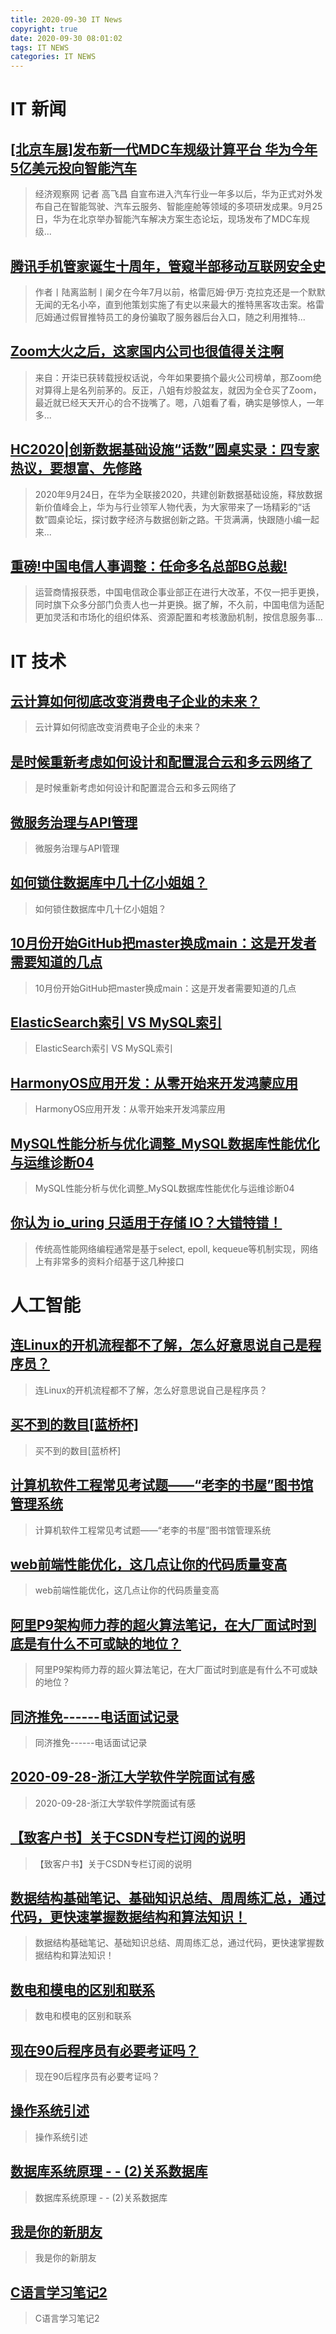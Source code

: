 ```yaml
---
title: 2020-09-30 IT News
copyright: true
date: 2020-09-30 08:01:02
tags: IT NEWS
categories: IT NEWS
---
```

# IT 新闻 
 ## [\[北京车展\]发布新一代MDC车规级计算平台 华为今年5亿美元投向智能汽车](http://mp.weixin.qq.com/s?src=11&timestamp=1601422204&ver=2615&signature=KBzzY06RjoKAG1cXoVCCGPufFVmK0oblcu74vvPnMmhTz9Fa4me0i-jObKCYfo6IQb4FwIJSx0G5m3nXtxHTlgSmU8SRyEEGqZUiYateop8=&new=1)
 > 经济观察网 记者 高飞昌 自宣布进入汽车行业一年多以后，华为正式对外发布自己在智能驾驶、汽车云服务、智能座舱等领域的多项研发成果。9月25日，华为在北京举办智能汽车解决方案生态论坛，现场发布了MDC车规级...
 ## [腾讯手机管家诞生十周年，管窥半部移动互联网安全史](http://mp.weixin.qq.com/s?src=11&timestamp=1601422204&ver=2615&signature=HoV1alas6ga3JH41H4YNQdP*NuM-frm3cp*NSLyehAyySOTgX-6vY57NL9v30zajuTXdUME3mHUhc5rhZP0xWR*fOAI8XLCz10B96*0f80VEDo5vXEdGnbibjhdbvQSx&new=1)
 > 作者丨陆离监制丨阑夕在今年7月以前，格雷厄姆·伊万·克拉克还是一个默默无闻的无名小卒，直到他策划实施了有史以来最大的推特黑客攻击案。格雷厄姆通过假冒推特员工的身份骗取了服务器后台入口，随之利用推特...
 ## [Zoom大火之后，这家国内公司也很值得关注啊](http://mp.weixin.qq.com/s?src=11&timestamp=1601422204&ver=2615&signature=h8oFnHcpTx-DoC2zHxWJHvT-Nl09-YimfHAatMJzSpxe5-ie9N3pkcQRSrWMt9p98eyJ0j8AKp8mjQNm26vX3aqzUXHFHbwUNf*Aiy8wz7BEzgIVa*vboTibVtRe2Tk1&new=1)
 > 来自：开柒已获转载授权话说，今年如果要搞个最火公司榜单，那Zoom绝对算得上是名列前茅的。反正，八姐有炒股盆友，就因为全仓买了Zoom，最近就已经天天开心的合不拢嘴了。嗯，八姐看了看，确实是够惊人，一年多...
 ## [HC2020|创新数据基础设施“话数”圆桌实录：四专家热议，要想富、先修路](http://mp.weixin.qq.com/s?src=11&timestamp=1601422204&ver=2615&signature=GKCjbMCcwQQZF7AFDvbxbzukj6y2Opfe7Fh6QbaagxSlzJzDEDf226imMX68hT*mfE7oyYv7xTh-RPyQJYk33hFIYWAbqabeIclT8K8JDu2mpOoC5*K6s7durUZEbBs5&new=1)
 > 2020年9月24日，在华为全联接2020，共建创新数据基础设施，释放数据新价值峰会上，华为与行业领军人物代表，为大家带来了一场精彩的“话数”圆桌论坛，探讨数字经济与数据创新之路。干货满满，快跟随小编一起来...
 ## [重磅!中国电信人事调整：任命多名总部BG总裁!](http://mp.weixin.qq.com/s?src=11&timestamp=1601422204&ver=2615&signature=gnCQDJsvugMGULnhAndD508pRMQCg5fEpP7-MKln84EZiC4MgalOgQQil7TRNMpreXOoWl0Y1Ds3WBuowO40pg4*VY5mYgD2SJpdZ9ScQf9Xt*lgL0*lf4A5PXpnt30M&new=1)
 > 运营商情报获悉，中国电信政企事业部正在进行大改革，不仅一把手更换，同时旗下众多分部门负责人也一并更换。据了解，不久前，中国电信为适配更加灵活和市场化的组织体系、资源配置和考核激励机制，按信息服务事...
# IT 技术 
 ## [云计算如何彻底改变消费电子企业的未来？](http://cloud.51cto.com/art/202009/627612.htm)
 > 云计算如何彻底改变消费电子企业的未来？
 ## [是时候重新考虑如何设计和配置混合云和多云网络了](http://cloud.51cto.com/art/202009/627611.htm)
 > 是时候重新考虑如何设计和配置混合云和多云网络了
 ## [微服务治理与API管理](http://developer.51cto.com/art/202009/627540.htm)
 > 微服务治理与API管理
 ## [如何锁住数据库中几十亿小姐姐？](http://database.51cto.com/art/202009/627573.htm)
 > 如何锁住数据库中几十亿小姐姐？
 ## [10月份开始GitHub把master换成main：这是开发者需要知道的几点](http://os.51cto.com/art/202009/627539.htm)
 > 10月份开始GitHub把master换成main：这是开发者需要知道的几点
 ## [ElasticSearch索引 VS MySQL索引](http://database.51cto.com/art/202009/627501.htm)
 > ElasticSearch索引 VS MySQL索引
 ## [HarmonyOS应用开发：从零开始来开发鸿蒙应用](http://os.51cto.com/art/202009/627497.htm)
 > HarmonyOS应用开发：从零开始来开发鸿蒙应用
 ## [MySQL性能分析与优化调整_MySQL数据库性能优化与运维诊断04](http://fellow.51cto.com/art/202008/623588.htm?qd=51ctojrzd)
 > MySQL性能分析与优化调整_MySQL数据库性能优化与运维诊断04
 ## [你认为 io_uring 只适用于存储 IO？大错特错！](http://stor.51cto.com/art/202009/627651.htm)
 > 传统高性能网络编程通常是基于select, epoll, kequeue等机制实现，网络上有非常多的资料介绍基于这几种接口
# 人工智能 
 ## [连Linux的开机流程都不了解，怎么好意思说自己是程序员？](https://blog.csdn.net/weixin_44895651/article/details/108741079)
 > 连Linux的开机流程都不了解，怎么好意思说自己是程序员？
 ## [买不到的数目\[蓝桥杯\]](https://blog.csdn.net/weixin_43883917/article/details/108855520)
 > 买不到的数目\[蓝桥杯\]
 ## [计算机软件工程常见考试题——“老李的书屋”图书馆管理系统](https://blog.csdn.net/hu1262340436/article/details/108856363)
 > 计算机软件工程常见考试题——“老李的书屋”图书馆管理系统
 ## [web前端性能优化，这几点让你的代码质量变高](https://blog.csdn.net/gitchatxiaomi/article/details/108815905)
 > web前端性能优化，这几点让你的代码质量变高
 ## [阿里P9架构师力荐的超火算法笔记，在大厂面试时到底是有什么不可或缺的地位？](https://blog.csdn.net/m0_46757769/article/details/108848017)
 > 阿里P9架构师力荐的超火算法笔记，在大厂面试时到底是有什么不可或缺的地位？
 ## [同济推免------电话面试记录](https://blog.csdn.net/weixin_41920883/article/details/108856426)
 > 同济推免------电话面试记录
 ## [2020-09-28-浙江大学软件学院面试有感](https://blog.csdn.net/laixiangwei/article/details/108856405)
 > 2020-09-28-浙江大学软件学院面试有感
 ## [【致客户书】关于CSDN专栏订阅的说明](https://blog.csdn.net/SoaringLee_fighting/article/details/108843586)
 > 【致客户书】关于CSDN专栏订阅的说明
 ## [数据结构基础笔记、基础知识总结、周周练汇总，通过代码，更快速掌握数据结构和算法知识！](https://blog.csdn.net/shuiyixin/article/details/108829069)
 > 数据结构基础笔记、基础知识总结、周周练汇总，通过代码，更快速掌握数据结构和算法知识！
 ## [数电和模电的区别和联系](https://blog.csdn.net/xioacd/article/details/108847145)
 > 数电和模电的区别和联系
 ## [现在90后程序员有必要考证吗？](https://blog.csdn.net/wjg8209/article/details/108726218)
 > 现在90后程序员有必要考证吗？
 ## [操作系统引述](https://blog.csdn.net/diviner_s/article/details/108829327)
 > 操作系统引述
 ## [数据库系统原理 - - (2)关系数据库](https://blog.csdn.net/weixin_43606158/article/details/108821070)
 > 数据库系统原理 - - (2)关系数据库
 ## [我是你的新朋友](https://blog.csdn.net/XKA_HRX/article/details/108834041)
 > 我是你的新朋友
 ## [C语言学习笔记2](https://blog.csdn.net/qq_41624771/article/details/108825895)
 > C语言学习笔记2

    